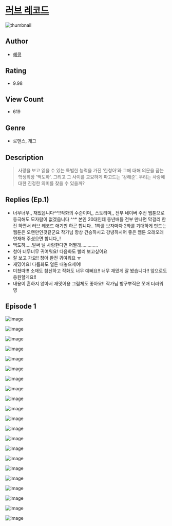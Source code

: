 # [러브 레코드](https://comic.naver.com/challenge/list?titleId=811006)
![thumbnail](https://image-comic.pstatic.net/user_contents_data/challenge_comic/2023/05/25/upload_3473231228044718391_480x623.jpeg)

## Author
- [혜콩](https://comic.naver.com/artistTitle?id=367154)

## Rating
- 9.98

## View Count
- 619

## Genre
- 로맨스, 개그

## Description
> 사랑을 보고 읽을 수 있는 특별한 능력을 가진 ‘한청아’와 그에 대해 의문을 품는 학생회장 '백도하'. 그리고 그 사이를 교묘하게 파고드는 '강해준'. 우리는 사랑에 대한 진정한 의미를 찾을 수 있을까?

## Replies (Ep.1)
- 너무너무,, 재밌읍니다^^!!작화의 수준이며,, 스토리며,, 전부 네이버 주전 웹툰으로 등극해도 모자람이 없겠읍니다 ^^* 본인 20대인데 동년배들 전부 만나면 막걸리 한잔 하면서 러브 레코드 애기만 하곤 합니다.. 1화를 보자마자 2화를 기대하게 만드는 웹툰은 오랜만인것같군요 작가님 항상 건승하시고 강녕하시어 좋은 웹툰 오래오래 연재해 주셨으면 함니다,,!
- 백도하.....벌써 널 사랑한다면 어쩔래.............
- 청아 너무너무 귀여워요! 다음화도 빨리 보고싶어요
- 잘 보고 가요!! 청아 완전 귀여워요 ㅠ
- 재밌어요! 다름화도 얼른 내놓으세여!
- 미쳤따!!! 소재도 참신하고 작화도 너무 예뻐요!! 너무 재밌게 잘 봤습니다!! 앞으로도 응원할게요!!
- 내용이 흔하지 않아서 재밋어용 그림체도 좋아요!! 작가님 방구뿌직은 쪼매 더러워영

## Episode 1
![image](https://image-comic.pstatic.net/user_contents_data/challenge_comic/2023/05/25/367154/upload_7234247982858712933.jpeg)

![image](https://image-comic.pstatic.net/user_contents_data/challenge_comic/2023/05/25/367154/upload_7076393281155249200.jpeg)

![image](https://image-comic.pstatic.net/user_contents_data/challenge_comic/2023/05/25/367154/upload_7291387587761025329.jpeg)

![image](https://image-comic.pstatic.net/user_contents_data/challenge_comic/2023/05/25/367154/upload_3559360362496156983.jpeg)

![image](https://image-comic.pstatic.net/user_contents_data/challenge_comic/2023/05/25/367154/upload_7004558011753980514.jpeg)

![image](https://image-comic.pstatic.net/user_contents_data/challenge_comic/2023/05/25/367154/upload_7305508624256939060.jpeg)

![image](https://image-comic.pstatic.net/user_contents_data/challenge_comic/2023/05/25/367154/upload_7221018651202435385.jpeg)

![image](https://image-comic.pstatic.net/user_contents_data/challenge_comic/2023/05/25/367154/upload_3703422580807907126.jpeg)

![image](https://image-comic.pstatic.net/user_contents_data/challenge_comic/2023/05/25/367154/upload_7305795394942285365.jpeg)

![image](https://image-comic.pstatic.net/user_contents_data/challenge_comic/2023/05/25/367154/upload_7221298123851774049.jpeg)

![image](https://image-comic.pstatic.net/user_contents_data/challenge_comic/2023/05/25/367154/upload_3905854745405908273.jpeg)

![image](https://image-comic.pstatic.net/user_contents_data/challenge_comic/2023/05/25/367154/upload_7161113070091264823.jpeg)

![image](https://image-comic.pstatic.net/user_contents_data/challenge_comic/2023/05/25/367154/upload_3691043170767352633.jpeg)

![image](https://image-comic.pstatic.net/user_contents_data/challenge_comic/2023/05/25/367154/upload_7221349611916898609.jpeg)

![image](https://image-comic.pstatic.net/user_contents_data/challenge_comic/2023/05/25/367154/upload_3472947360079963443.jpeg)

![image](https://image-comic.pstatic.net/user_contents_data/challenge_comic/2023/05/25/367154/upload_3472328330671305780.jpeg)

![image](https://image-comic.pstatic.net/user_contents_data/challenge_comic/2023/05/25/367154/upload_7005683684077875554.jpeg)

![image](https://image-comic.pstatic.net/user_contents_data/challenge_comic/2023/05/25/367154/upload_3846412058760733492.jpeg)

![image](https://image-comic.pstatic.net/user_contents_data/challenge_comic/2023/05/25/367154/upload_3763149337428779363.jpeg)

![image](https://image-comic.pstatic.net/user_contents_data/challenge_comic/2023/05/25/367154/upload_3978192933935801656.jpeg)

![image](https://image-comic.pstatic.net/user_contents_data/challenge_comic/2023/05/25/367154/upload_3688505489323667506.jpeg)
